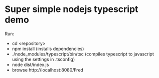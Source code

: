 # Super simple nodejs typescript demo

Run:

- cd \<repository\>
- npm install (installs dependencies)
- ./node_modules/typescript/bin/tsc (compiles typescript to javascript using the settings in .tsconfig)
- node dist/index.js
- browse http://localhost:8080/Fred
